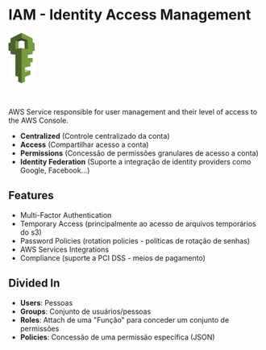 # IAM - Identity Access Management

<img height=100px; src="../../../images/IAM_logo.png" />

<p>&nbsp;</p>

AWS Service responsible for user management and their level of access to the AWS Console.

- **Centralized** (Controle centralizado da conta)
- **Access** (Compartilhar acesso a conta)
- **Permissions** (Concessão de permissões granulares de acesso a conta)
- **Identity Federation** (Suporte a integração de identity providers como Google, Facebook...)

## Features

- Multi-Factor Authentication
- Temporary Access (principalmente ao acesso de arquivos temporários do s3)
- Password Policies (rotation policies - políticas de rotação de senhas)
- AWS Services Integrations
- Compliance (suporte a PCI DSS - meios de pagamento)

## Divided In

- **Users**: Pessoas
- **Groups**: Conjunto de usuários/pessoas
- **Roles**: Attach de uma "Função" para conceder um conjunto de permissões
- **Policies**: Concessão de uma permissão específica (JSON)
